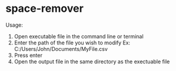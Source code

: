 # space-remover

Usage:
1. Open executable file in the command line or terminal
2. Enter the path of the file you wish to modify
	Ex: C:/Users/John/Documents/MyFile.csv
3. Press enter
4. Open the output file in the same directory as the exectuable file

